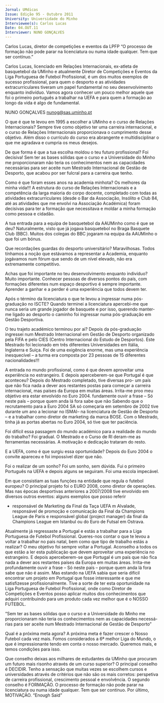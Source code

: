 ```yaml
---
Jornal: UMdicas
Issue: Edição 95 - Outubro 2011
University: Universidade do Minho
Interviewee(s): Carlos Lucas
Date: 04.OUT.11
Interviewer: NUNO GONÇALVES
---
```


Carlos Lucas, diretor de competições e eventos da LPFP
“O processo de formação não pode parar na licenciatura ou numa idade qualquer. Tem que ser contínuo.”

Carlos Lucas, licenciado em Relações Internacionais, ex-atleta de basquetebol da UMinho e
atualmente Diretor de Competições e Eventos da
Liga Portuguesa de Futebol Profissional, é um dos
muitos exemplos de sucesso profissional, para
quem o desporto e as atividades extracurriculares
tiveram um papel fundamental no seu desenvolvimento enquanto indivíduo. Vamos agora conhecer
um pouco melhor aquele que foi o primeiro português a trabalhar na UEFA e para quem a formação ao longo da vida é algo de fundamental.

NUNO GONÇALVES
nunog@sas.uminho.pt

O que é que te levou em 1995 a escolher
a UMinho e o curso de Relações Internacionais?
Sempre tive como objetivo ter uma carreira internacional, e o curso de Relações Internacionais
proporcionava o cumprimento desse objetivo.
Além disso o currículo do curso era abrangente e
multidisciplinar o que me agradava e cumpria os
meus desejos.

De que forma é que a tua escolha moldou o
teu futuro profissional?
Foi decisiva! Sem ter as bases sólidas que o curso
e a Universidade do Minho me proporcionaram
não teria os conhecimentos nem as capacidades
necessárias para ser aceite num Mestrado Internacional de Gestão de Desporto, que acabou por
ser fulcral para a carreira que tenho.

Como é que foram esses anos na academia
minhota?
Os melhores da minha vida!!! A estrutura do curso de Relações Internacionais e a competência da
larga maioria do corpo docente, completado com
todas as atividades extracurriculares (desde o Bar
da Associação, Insólito e Club 84, até as atividades que me envolvi na Associação Académica)
foram decisivas para ter a formação que necessitava e moldar a minha formação como pessoa
e cidadão.

A tua entrada para a equipa de basquetebol
da AAUMinho como é que se deu?
Naturalmente, visto que já jogava basquetebol no
Braga Basquete Club (BBC). Muitos dos colegas
do BBC jogaram na equipa da AAUMinho o que
foi um bónus.

Que recordações guardas do desporto universitário?
Maravilhosas. Todos tínhamos a noção que estávamos a representar a Academia, enquanto jogávamos num fórum que sendo de um nível elevado, não era extremamente competitivo.

Achas que foi importante no teu desenvolvimento enquanto indivíduo?
Muito importante. Conhecer pessoas de diversos
pontos do país, com formações diferentes num
espaço desportivo é sempre importante. Aprender
a ganhar e a perder é uma experiência que todos
devem ter.

Após o término da licenciatura o que te
levou a ingressar numa pós-graduação no
ISCTE?
Quando terminei a licenciatura apercebi-me que
nunca seria um grande jogador de basquete e por
isso, querendo manter-me ligado ao desporto o
caminho foi ingressar numa pós-graduação em
Gestão Desportiva.

O teu trajeto académico terminou por ai?
Depois da pós-graduação ingressei num Mestrado
Internacional em Gestão de Desporto organizado
pela FIFA e pelo CIES (Centro Internacional do
Estudo de Desportos). Este Mestrado foi lecionado em três diferentes Universidades em Itália,
Inglaterra e Suiça. Foi de uma exigência enorme,
mas uma experiência inesquecível – a turma era
composta por 23 pessoas de 15 diferentes nacionalidades!!!

A entrada no mundo profissional, como é que devem aproveitar uma experiência no estrangeiro. E depois aperceberem-se que Portugal é
que aconteceu?
Depois do Mestrado completado, tive diversas pro- um país que não fica nada a dever aos restantes
postas para começar a carreira internacional, mas países da Europa em muitas áreas. Irrita-me proo meu objetivo era estar envolvido no Euro 2004. fundamente ouvir a frase – Só neste país – porque
quem anda lá fora sabe que não
Sabendo que o recrutamento para a Euro 2004 SA só começaria em setembro de 2002 tive durante um ano a lecionar no ISMAI– na licenciatura de Gestão de Desporto – e a trabalhar como diretor de marketing da marca BOSE. Com o Mestrado, tinha já
as portas abertas no Euro 2004, só tive que ter paciência.

Foi difícil essa passagem do mundo académico para 
a realidade do mundo do trabalho?
Foi gradual. O Mestrado e o Curso de RI deram-me as ferramentas necessárias. A motivação e dedicação trataram do resto.

E a UEFA, como é que surgiu essa oportunidade? 
Depois do Euro 2004 o convite apareceu e foi impossível dizer que não. 

Foi o realizar de um sonho?
Foi um sonho, sem dúvida. Fui o primeiro Português na UEFA e depois alguns se seguiram. Foi uma escola impecável.

Em que consistiam as tuas funções na entidade que regula o futebol europeu?
O principal projeto foi o EURO 2008, como diretor 
de operações. Mas nas épocas desportivas anteriores a 2007/2008 tive envolvido em diversos 
outros eventos: alguns exemplos que posso referir 
- responsável de Marketing da Final da Taça UEFA 
m Alvalade, responsável de promoção e comunicação da Final da Champions League de Paris e 
responsável global (project manager) da final da 
Champions League em Istanbul ou do Euro de Futsal em Ostrava.

Atualmente já regressaste a Portugal e
estás a trabalhar para a Liga Portuguesa
de Futebol Profissional. Queres-nos contar
o que te levou a voltar a trabalhar no pais
natal, bem como que tipo de trabalho estás
a realizar?
O meu objetivo foi sempre voltar a Portugal. Aconselho a todos os que estão a ler esta publicação que devem aproveitar uma experiência no estrangeiro. E depois aperceberem-se que Portugal é 
um país que não fica nada a dever aos restantes 
países da Europa em muitas áreas. Irrita-me profundamente ouvir a frase – Só neste país – porque quem anda lá fora sabe que não 
é assim. Mas estando na UEFA 
sabia que seria difícil encontrar 
um projeto em Portugal que fosse interessante e que me satisfizesse profissionalmente. Tive a sorte de ter esta oportunidade 
na Liga Portuguesa de Futebol 
Profissional, onde como Diretor 
de Competições e Eventos posso 
aplicar muitos dos conhecimentos que adquiri contribuindo para 
um produto cada vez melhor que é o NOSSO FUTEBOL.

“Sem ter as bases
sólidas que o curso e a
Universidade do Minho me
proporcionaram não teria
os conhecimentos nem
as capacidades necessá-
rias para ser aceite num
Mestrado Internacional de
Gestão de Desporto”

Qual é a próxima meta agora?
A próxima meta é fazer crescer o Nosso Futebol
cada vez mais. Fomos considerados a 6ª melhor
Liga do Mundo, o que é impressionante tendo em
conta o nosso mercado. Queremos mais, e temos condições para isso.

Que conselho deixas aos milhares de estudantes da UMinho que procuram um futuro 
mais risonho através de um curso superior?
O principal conselho é DECIDIR. Tenho a sensação que muitas vezes se escolhem cursos e 
universidades através de critérios que não são os 
mais corretos: perspetiva de carreira profissional, 
crescimento pessoal e envolvência. 
O segundo conselho é FORMAÇÃO. O processo de 
formação não pode parar na licenciatura ou numa 
idade qualquer. Tem que ser contínuo.
Por último, MOTIVAÇÃO. “Enough Said”